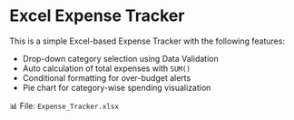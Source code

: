 
# Excel Expense Tracker

This is a simple Excel-based Expense Tracker with the following features:

- Drop-down category selection using Data Validation
- Auto calculation of total expenses with `SUM()`
- Conditional formatting for over-budget alerts
- Pie chart for category-wise spending visualization

📊 File: `Expense_Tracker.xlsx`
